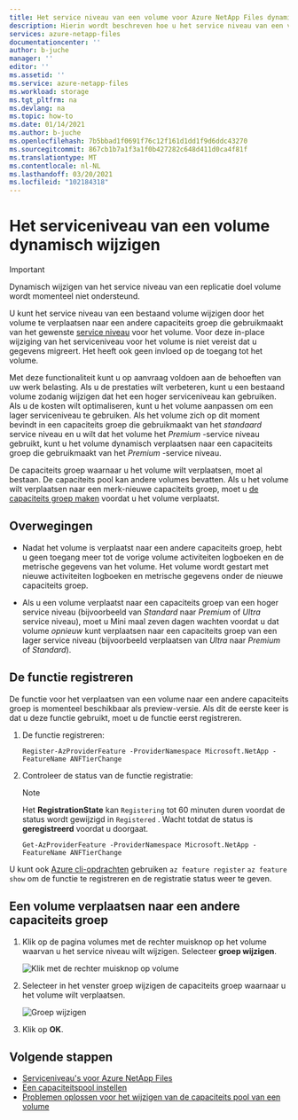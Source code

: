 ```yaml
---
title: Het service niveau van een volume voor Azure NetApp Files dynamisch wijzigen | Microsoft Docs
description: Hierin wordt beschreven hoe u het service niveau van een volume dynamisch kunt wijzigen.
services: azure-netapp-files
documentationcenter: ''
author: b-juche
manager: ''
editor: ''
ms.assetid: ''
ms.service: azure-netapp-files
ms.workload: storage
ms.tgt_pltfrm: na
ms.devlang: na
ms.topic: how-to
ms.date: 01/14/2021
ms.author: b-juche
ms.openlocfilehash: 7b5bbad1f0691f76c12f161d1dd1f9d6ddc43270
ms.sourcegitcommit: 867cb1b7a1f3a1f0b427282c648d411d0ca4f81f
ms.translationtype: MT
ms.contentlocale: nl-NL
ms.lasthandoff: 03/20/2021
ms.locfileid: "102184318"
---
```

# <a name="dynamically-change-the-service-level-of-a-volume"></a>Het serviceniveau van een volume dynamisch wijzigen

> [!IMPORTANT] 
> Dynamisch wijzigen van het service niveau van een replicatie doel volume wordt momenteel niet ondersteund.

U kunt het service niveau van een bestaand volume wijzigen door het volume te verplaatsen naar een andere capaciteits groep die gebruikmaakt van het gewenste [service niveau](azure-netapp-files-service-levels.md) voor het volume. Voor deze in-place wijziging van het serviceniveau voor het volume is niet vereist dat u gegevens migreert. Het heeft ook geen invloed op de toegang tot het volume.  

Met deze functionaliteit kunt u op aanvraag voldoen aan de behoeften van uw werk belasting.  Als u de prestaties wilt verbeteren, kunt u een bestaand volume zodanig wijzigen dat het een hoger serviceniveau kan gebruiken. Als u de kosten wilt optimaliseren, kunt u het volume aanpassen om een lager serviceniveau te gebruiken. Als het volume zich op dit moment bevindt in een capaciteits groep die gebruikmaakt van het *standaard* service niveau en u wilt dat het volume het *Premium* -service niveau gebruikt, kunt u het volume dynamisch verplaatsen naar een capaciteits groep die gebruikmaakt van het *Premium* -service niveau.  

De capaciteits groep waarnaar u het volume wilt verplaatsen, moet al bestaan. De capaciteits pool kan andere volumes bevatten.  Als u het volume wilt verplaatsen naar een merk-nieuwe capaciteits groep, moet u [de capaciteits groep maken](azure-netapp-files-set-up-capacity-pool.md) voordat u het volume verplaatst.  

## <a name="considerations"></a>Overwegingen

* Nadat het volume is verplaatst naar een andere capaciteits groep, hebt u geen toegang meer tot de vorige volume activiteiten logboeken en de metrische gegevens van het volume. Het volume wordt gestart met nieuwe activiteiten logboeken en metrische gegevens onder de nieuwe capaciteits groep.

* Als u een volume verplaatst naar een capaciteits groep van een hoger service niveau (bijvoorbeeld van *Standard* naar *Premium* of *Ultra* service niveau), moet u Mini maal zeven dagen wachten voordat u dat volume *opnieuw* kunt verplaatsen naar een capaciteits groep van een lager service niveau (bijvoorbeeld verplaatsen van *Ultra* naar *Premium* of *Standard*).  

## <a name="register-the-feature"></a>De functie registreren

De functie voor het verplaatsen van een volume naar een andere capaciteits groep is momenteel beschikbaar als preview-versie. Als dit de eerste keer is dat u deze functie gebruikt, moet u de functie eerst registreren.

1. De functie registreren: 

    ```azurepowershell-interactive
    Register-AzProviderFeature -ProviderNamespace Microsoft.NetApp -FeatureName ANFTierChange
    ```

2. Controleer de status van de functie registratie: 

    > [!NOTE]
    > Het **RegistrationState** kan `Registering` tot 60 minuten duren voordat de status wordt gewijzigd in `Registered` . Wacht totdat de status is **geregistreerd** voordat u doorgaat.

    ```azurepowershell-interactive
    Get-AzProviderFeature -ProviderNamespace Microsoft.NetApp -FeatureName ANFTierChange
    ```
U kunt ook [Azure cli-opdrachten](/cli/azure/feature) gebruiken `az feature register` `az feature show` om de functie te registreren en de registratie status weer te geven. 
 
## <a name="move-a-volume-to-another-capacity-pool"></a>Een volume verplaatsen naar een andere capaciteits groep

1.  Klik op de pagina volumes met de rechter muisknop op het volume waarvan u het service niveau wilt wijzigen. Selecteer **groep wijzigen**.

    ![Klik met de rechter muisknop op volume](../media/azure-netapp-files/right-click-volume.png)

2. Selecteer in het venster groep wijzigen de capaciteits groep waarnaar u het volume wilt verplaatsen. 

    ![Groep wijzigen](../media/azure-netapp-files/change-pool.png)

3.  Klik op **OK**.


## <a name="next-steps"></a>Volgende stappen  

* [Serviceniveau's voor Azure NetApp Files](azure-netapp-files-service-levels.md)
* [Een capaciteitspool instellen](azure-netapp-files-set-up-capacity-pool.md)
* [Problemen oplossen voor het wijzigen van de capaciteits pool van een volume](troubleshoot-capacity-pools.md#issues-when-changing-the-capacity-pool-of-a-volume)

